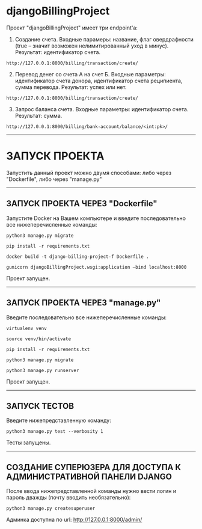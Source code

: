 # djangoBillingProject
Проект "djangoBillingProject" имеет три endpoint'а:
1. Создание счета. Входные парамеры: название, флаг овердрафности (true – значит возможен нелимитированный уход в минус). Результат: идентификатор счета.

`http://127.0.0.1:8000/billing/transaction/create/`

2. Перевод денег со счета А на счет Б. Входные параметры: идентификатор счета донора, идентификатор счета реципиента, сумма перевода. Результат: успех или нет.

`http://127.0.0.1:8000/billing/transaction/create/`

3. Запрос баланса счета. Входные параметры: идентификатор счета. Результат: сумма.

`http://127.0.0.1:8000/billing/bank-account/balance/<int:pk>/`

---

# ЗАПУСК ПРОЕКТА
Запустить данный проект можно двумя способами: либо через "Dockerfile", либо через "manage.py"

---

## ЗАПУСК ПРОЕКТА ЧЕРЕЗ "Dockerfile"

Запустите Docker на Вашем компьютере и введите последовательно все нижеперечисленные команды:

`python3 manage.py migrate`

`pip install -r requirements.txt`

`docker build -t django-billing-project-f Dockerfile .`

`gunicorn djangoBillingProject.wsgi:application —bind localhost:8000`

Проект запущен.

---

## ЗАПУСК ПРОЕКТА ЧЕРЕЗ "manage.py"

Введите последовательно все нижеперечисленные команды:

`virtualenv venv`

`source venv/bin/activate`

`pip install -r requirements.txt`

`python3 manage.py migrate`

`python3 manage.py runserver`

Проект запущен.

---

## ЗАПУСК ТЕСТОВ

Введите нижепредставленную команду:

`python3 manage.py test --verbosity 1`

Тесты запущены.

---

## СОЗДАНИЕ СУПЕРЮЗЕРА ДЛЯ ДОСТУПА К АДМИНИСТРАТИВНОЙ ПАНЕЛИ DJANGO

После ввода нижепредставленной команды нужно вести логин и пароль дважды (почту вводить необязательно):

`python3 manage.py createsuperuser`

Админка доступна по url: http://127.0.0.1:8000/admin/
